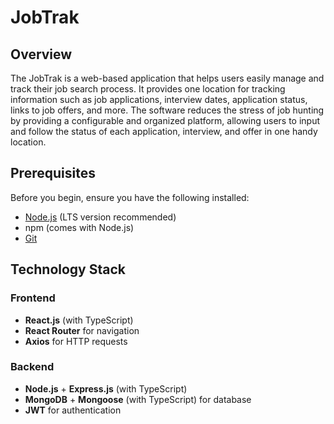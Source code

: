 # JobTrak

## Overview

The JobTrak is a web-based application that helps users easily manage and track their job search process. It provides one location for tracking information such as job applications, interview dates, application status, links to job offers, and more. The software reduces the stress of job hunting by providing a configurable and organized platform, allowing users to input and follow the status of each application, interview, and offer in one handy location.

## Prerequisites

Before you begin, ensure you have the following installed:

- [Node.js](https://nodejs.org/) (LTS version recommended)
- npm (comes with Node.js)
- [Git](https://git-scm.com/)

## Technology Stack

### Frontend

- **React.js** (with TypeScript)
- **React Router** for navigation
- **Axios** for HTTP requests

### Backend

- **Node.js** + **Express.js** (with TypeScript)
- **MongoDB** + **Mongoose** (with TypeScript) for database
- **JWT** for authentication
